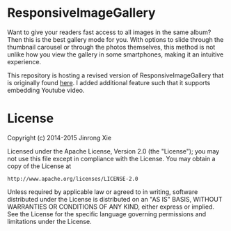 # ResponsiveImageGallery
Want to give your readers fast access to all images in the same album? Then this is the best gallery mode for you. With options to slide through the thumbnail carousel or through the photos themselves, this method is not unlike how you view the gallery in some smartphones, making it an intuitive experience. 

This repository is hosting a revised version of ResponsiveImageGallery that is originally found [here](http://tympanus.net/codrops/2011/09/20/responsive-image-gallery/).
I added additional feature such that it supports embedding Youtube video.

License
===============
Copyright (c) 2014-2015 Jinrong Xie

Licensed under the Apache License, Version 2.0 (the "License");
you may not use this file except in compliance with the License.
You may obtain a copy of the License at

    http://www.apache.org/licenses/LICENSE-2.0

Unless required by applicable law or agreed to in writing, software
distributed under the License is distributed on an "AS IS" BASIS,
WITHOUT WARRANTIES OR CONDITIONS OF ANY KIND, either express or implied.
See the License for the specific language governing permissions and
limitations under the License.
